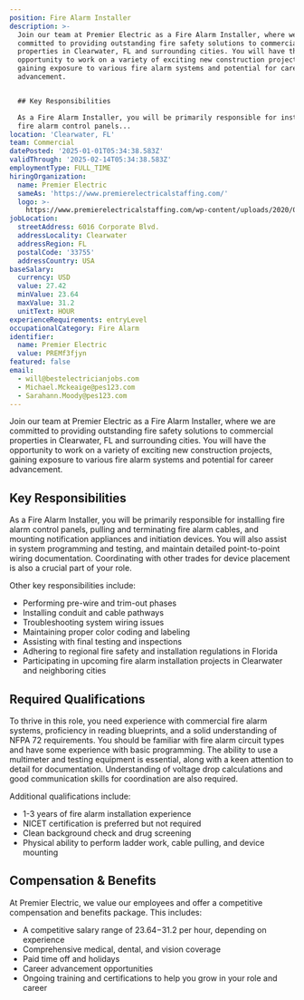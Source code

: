 ```yaml
---
position: Fire Alarm Installer
description: >-
  Join our team at Premier Electric as a Fire Alarm Installer, where we are
  committed to providing outstanding fire safety solutions to commercial
  properties in Clearwater, FL and surrounding cities. You will have the
  opportunity to work on a variety of exciting new construction projects,
  gaining exposure to various fire alarm systems and potential for career
  advancement. 


  ## Key Responsibilities

  As a Fire Alarm Installer, you will be primarily responsible for installing
  fire alarm control panels...
location: 'Clearwater, FL'
team: Commercial
datePosted: '2025-01-01T05:34:38.583Z'
validThrough: '2025-02-14T05:34:38.583Z'
employmentType: FULL_TIME
hiringOrganization:
  name: Premier Electric
  sameAs: 'https://www.premierelectricalstaffing.com/'
  logo: >-
    https://www.premierelectricalstaffing.com/wp-content/uploads/2020/05/Premier-Electrical-Staffing-logo.png
jobLocation:
  streetAddress: 6016 Corporate Blvd.
  addressLocality: Clearwater
  addressRegion: FL
  postalCode: '33755'
  addressCountry: USA
baseSalary:
  currency: USD
  value: 27.42
  minValue: 23.64
  maxValue: 31.2
  unitText: HOUR
experienceRequirements: entryLevel
occupationalCategory: Fire Alarm
identifier:
  name: Premier Electric
  value: PREMf3fjyn
featured: false
email:
  - will@bestelectricianjobs.com
  - Michael.Mckeaige@pes123.com
  - Sarahann.Moody@pes123.com
---
```




Join our team at Premier Electric as a Fire Alarm Installer, where we are committed to providing outstanding fire safety solutions to commercial properties in Clearwater, FL and surrounding cities. You will have the opportunity to work on a variety of exciting new construction projects, gaining exposure to various fire alarm systems and potential for career advancement. 

## Key Responsibilities
As a Fire Alarm Installer, you will be primarily responsible for installing fire alarm control panels, pulling and terminating fire alarm cables, and mounting notification appliances and initiation devices. You will also assist in system programming and testing, and maintain detailed point-to-point wiring documentation. Coordinating with other trades for device placement is also a crucial part of your role. 

Other key responsibilities include:

- Performing pre-wire and trim-out phases
- Installing conduit and cable pathways
- Troubleshooting system wiring issues
- Maintaining proper color coding and labeling
- Assisting with final testing and inspections
- Adhering to regional fire safety and installation regulations in Florida
- Participating in upcoming fire alarm installation projects in Clearwater and neighboring cities 

## Required Qualifications
To thrive in this role, you need experience with commercial fire alarm systems, proficiency in reading blueprints, and a solid understanding of NFPA 72 requirements. You should be familiar with fire alarm circuit types and have some experience with basic programming. The ability to use a multimeter and testing equipment is essential, along with a keen attention to detail for documentation. Understanding of voltage drop calculations and good communication skills for coordination are also required. 

Additional qualifications include:

- 1-3 years of fire alarm installation experience 
- NICET certification is preferred but not required
- Clean background check and drug screening
- Physical ability to perform ladder work, cable pulling, and device mounting

## Compensation & Benefits
At Premier Electric, we value our employees and offer a competitive compensation and benefits package. This includes:

- A competitive salary range of $23.64-$31.2 per hour, depending on experience
- Comprehensive medical, dental, and vision coverage
- Paid time off and holidays
- Career advancement opportunities
- Ongoing training and certifications to help you grow in your role and career
